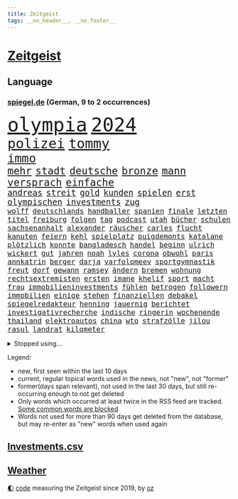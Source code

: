 ```yaml
---
title: Zeitgeist
tags: __no_header__, __no_footer__
---
```


# [Zeitgeist](https://oliz.io/zeitgeist/)

## Language

<h3><a href="https://www.spiegel.de" target="_blank">spiegel.de</a> (German, 9 to 2 occurrences)</h3>
<p style="font-family:monospace">
<span style="font-size:32pt"><a href="news_links.html#olympia" class="current">olympia</a></span>
<span style="font-size:32pt"><a href="news_links.html#2024" class="current">2024</a></span>
<br>
<span style="font-size:23pt"><a href="news_links.html#polizei" class="current">polizei</a></span>
<span style="font-size:23pt"><a href="news_links.html#tommy" class="new">tommy</a></span>
<br>
<span style="font-size:20pt"><a href="news_links.html#immo" class="new">immo</a></span>
<br>
<span style="font-size:17pt"><a href="news_links.html#mehr" class="current">mehr</a></span>
<span style="font-size:17pt"><a href="news_links.html#stadt" class="current">stadt</a></span>
<span style="font-size:17pt"><a href="news_links.html#deutsche" class="current">deutsche</a></span>
<span style="font-size:17pt"><a href="news_links.html#bronze" class="current">bronze</a></span>
<span style="font-size:17pt"><a href="news_links.html#mann" class="current">mann</a></span>
<span style="font-size:17pt"><a href="news_links.html#versprach" class="new">versprach</a></span>
<span style="font-size:17pt"><a href="news_links.html#einfache" class="current">einfache</a></span>
<br>
<span style="font-size:14pt"><a href="news_links.html#andreas" class="current">andreas</a></span>
<span style="font-size:14pt"><a href="news_links.html#streit" class="current">streit</a></span>
<span style="font-size:14pt"><a href="news_links.html#gold" class="current">gold</a></span>
<span style="font-size:14pt"><a href="news_links.html#kunden" class="current">kunden</a></span>
<span style="font-size:14pt"><a href="news_links.html#spielen" class="current">spielen</a></span>
<span style="font-size:14pt"><a href="news_links.html#erst" class="current">erst</a></span>
<span style="font-size:14pt"><a href="news_links.html#olympischen" class="current">olympischen</a></span>
<span style="font-size:14pt"><a href="news_links.html#investments" class="new">investments</a></span>
<span style="font-size:14pt"><a href="news_links.html#zug" class="current">zug</a></span>
<br>
<span style="font-size:12pt"><a href="news_links.html#wolff" class="current">wolff</a></span>
<span style="font-size:12pt"><a href="news_links.html#deutschlands" class="current">deutschlands</a></span>
<span style="font-size:12pt"><a href="news_links.html#handballer" class="current">handballer</a></span>
<span style="font-size:12pt"><a href="news_links.html#spanien" class="current">spanien</a></span>
<span style="font-size:12pt"><a href="news_links.html#finale" class="current">finale</a></span>
<span style="font-size:12pt"><a href="news_links.html#letzten" class="current">letzten</a></span>
<span style="font-size:12pt"><a href="news_links.html#titel" class="current">titel</a></span>
<span style="font-size:12pt"><a href="news_links.html#freiburg" class="current">freiburg</a></span>
<span style="font-size:12pt"><a href="news_links.html#folgen" class="current">folgen</a></span>
<span style="font-size:12pt"><a href="news_links.html#tag" class="current">tag</a></span>
<span style="font-size:12pt"><a href="news_links.html#podcast" class="current">podcast</a></span>
<span style="font-size:12pt"><a href="news_links.html#utah" class="new">utah</a></span>
<span style="font-size:12pt"><a href="news_links.html#bücher" class="current">bücher</a></span>
<span style="font-size:12pt"><a href="news_links.html#schulen" class="current">schulen</a></span>
<span style="font-size:12pt"><a href="news_links.html#sachsenanhalt" class="current">sachsenanhalt</a></span>
<span style="font-size:12pt"><a href="news_links.html#alexander" class="current">alexander</a></span>
<span style="font-size:12pt"><a href="news_links.html#räuscher" class="current">räuscher</a></span>
<span style="font-size:12pt"><a href="news_links.html#carles" class="current">carles</a></span>
<span style="font-size:12pt"><a href="news_links.html#flucht" class="current">flucht</a></span>
<span style="font-size:12pt"><a href="news_links.html#kanuten" class="new">kanuten</a></span>
<span style="font-size:12pt"><a href="news_links.html#feiern" class="current">feiern</a></span>
<span style="font-size:12pt"><a href="news_links.html#kehl" class="current">kehl</a></span>
<span style="font-size:12pt"><a href="news_links.html#spielplatz" class="new">spielplatz</a></span>
<span style="font-size:12pt"><a href="news_links.html#puigdemonts" class="new">puigdemonts</a></span>
<span style="font-size:12pt"><a href="news_links.html#katalane" class="current">katalane</a></span>
<span style="font-size:12pt"><a href="news_links.html#plötzlich" class="current">plötzlich</a></span>
<span style="font-size:12pt"><a href="news_links.html#konnte" class="current">konnte</a></span>
<span style="font-size:12pt"><a href="news_links.html#bangladesch" class="current">bangladesch</a></span>
<span style="font-size:12pt"><a href="news_links.html#handel" class="current">handel</a></span>
<span style="font-size:12pt"><a href="news_links.html#beginn" class="current">beginn</a></span>
<span style="font-size:12pt"><a href="news_links.html#ulrich" class="current">ulrich</a></span>
<span style="font-size:12pt"><a href="news_links.html#wickert" class="new">wickert</a></span>
<span style="font-size:12pt"><a href="news_links.html#gut" class="current">gut</a></span>
<span style="font-size:12pt"><a href="news_links.html#jahren" class="current">jahren</a></span>
<span style="font-size:12pt"><a href="news_links.html#noah" class="current">noah</a></span>
<span style="font-size:12pt"><a href="news_links.html#lyles" class="new">lyles</a></span>
<span style="font-size:12pt"><a href="news_links.html#corona" class="current">corona</a></span>
<span style="font-size:12pt"><a href="news_links.html#obwohl" class="current">obwohl</a></span>
<span style="font-size:12pt"><a href="news_links.html#paris" class="current">paris</a></span>
<span style="font-size:12pt"><a href="news_links.html#annkatrin" class="current">annkatrin</a></span>
<span style="font-size:12pt"><a href="news_links.html#berger" class="new">berger</a></span>
<span style="font-size:12pt"><a href="news_links.html#darja" class="current">darja</a></span>
<span style="font-size:12pt"><a href="news_links.html#varfolomeev" class="current">varfolomeev</a></span>
<span style="font-size:12pt"><a href="news_links.html#sportgymnastik" class="new">sportgymnastik</a></span>
<span style="font-size:12pt"><a href="news_links.html#freut" class="current">freut</a></span>
<span style="font-size:12pt"><a href="news_links.html#dorf" class="current">dorf</a></span>
<span style="font-size:12pt"><a href="news_links.html#gewann" class="current">gewann</a></span>
<span style="font-size:12pt"><a href="news_links.html#ramsey" class="new">ramsey</a></span>
<span style="font-size:12pt"><a href="news_links.html#ändern" class="current">ändern</a></span>
<span style="font-size:12pt"><a href="news_links.html#bremen" class="current">bremen</a></span>
<span style="font-size:12pt"><a href="news_links.html#wohnung" class="current">wohnung</a></span>
<span style="font-size:12pt"><a href="news_links.html#rechtsextremisten" class="current">rechtsextremisten</a></span>
<span style="font-size:12pt"><a href="news_links.html#ersten" class="current">ersten</a></span>
<span style="font-size:12pt"><a href="news_links.html#imane" class="new">imane</a></span>
<span style="font-size:12pt"><a href="news_links.html#khelif" class="new">khelif</a></span>
<span style="font-size:12pt"><a href="news_links.html#sport" class="current">sport</a></span>
<span style="font-size:12pt"><a href="news_links.html#macht" class="current">macht</a></span>
<span style="font-size:12pt"><a href="news_links.html#frau" class="current">frau</a></span>
<span style="font-size:12pt"><a href="news_links.html#immobilieninvestments" class="new">immobilieninvestments</a></span>
<span style="font-size:12pt"><a href="news_links.html#fühlen" class="current">fühlen</a></span>
<span style="font-size:12pt"><a href="news_links.html#betrogen" class="current">betrogen</a></span>
<span style="font-size:12pt"><a href="news_links.html#followern" class="current">followern</a></span>
<span style="font-size:12pt"><a href="news_links.html#immobilien" class="current">immobilien</a></span>
<span style="font-size:12pt"><a href="news_links.html#einige" class="current">einige</a></span>
<span style="font-size:12pt"><a href="news_links.html#stehen" class="current">stehen</a></span>
<span style="font-size:12pt"><a href="news_links.html#finanziellen" class="current">finanziellen</a></span>
<span style="font-size:12pt"><a href="news_links.html#debakel" class="current">debakel</a></span>
<span style="font-size:12pt"><a href="news_links.html#spiegelredakteur" class="current">spiegelredakteur</a></span>
<span style="font-size:12pt"><a href="news_links.html#henning" class="current">henning</a></span>
<span style="font-size:12pt"><a href="news_links.html#jauernig" class="current">jauernig</a></span>
<span style="font-size:12pt"><a href="news_links.html#berichtet" class="current">berichtet</a></span>
<span style="font-size:12pt"><a href="news_links.html#investigativrecherche" class="new">investigativrecherche</a></span>
<span style="font-size:12pt"><a href="news_links.html#indische" class="current">indische</a></span>
<span style="font-size:12pt"><a href="news_links.html#ringerin" class="new">ringerin</a></span>
<span style="font-size:12pt"><a href="news_links.html#wochenende" class="current">wochenende</a></span>
<span style="font-size:12pt"><a href="news_links.html#thailand" class="current">thailand</a></span>
<span style="font-size:12pt"><a href="news_links.html#elektroautos" class="current">elektroautos</a></span>
<span style="font-size:12pt"><a href="news_links.html#china" class="current">china</a></span>
<span style="font-size:12pt"><a href="news_links.html#wto" class="new">wto</a></span>
<span style="font-size:12pt"><a href="news_links.html#strafzölle" class="current">strafzölle</a></span>
<span style="font-size:12pt"><a href="news_links.html#jilou" class="new">jilou</a></span>
<span style="font-size:12pt"><a href="news_links.html#rasul" class="new">rasul</a></span>
<span style="font-size:12pt"><a href="news_links.html#landrat" class="current">landrat</a></span>
<span style="font-size:12pt"><a href="news_links.html#kilometer" class="current">kilometer</a></span>
</p>
<details>
<summary>Stopped using...</summary>
<p class="former" style="font-size:12pt">
lebensmittel(1388) 75(1387) kohle(1387) uno(1387) angeles(1386) aufgefordert(1386) gewaltige(1386) gezogen(1386) summe(1386) volker(1386) analyse(1385) becker(1385) blickt(1385) plus(1385) welchem(1385) xi(1385) äußerungen(1385) berühmt(1384) egal(1384) klaren(1384) übergriffe(1384) aufgerufen(1383) bochum(1383) erlassen(1383) flüchtlinge(1383) keller(1383) mittel(1383) niederländische(1383) rechnet(1383) rheinlandpfalz(1383) sexuelle(1383) verstorbenen(1383) digitalisierung(1382) nahverkehr(1382) abstand(1381) echte(1381) gehe(1381) lust(1381) portugal(1381) umwelt(1381) arm(1380) bereich(1380) gelassen(1380) konzerne(1380) minute(1380) 29(1379) behörde(1379) beobachten(1379) erfahrungen(1379) gegangen(1379) leer(1379) märz(1379) pocht(1379) punkte(1379) aufruf(1378) besorgt(1378) draußen(1378) internationaler(1378) rest(1378) stets(1378) tieren(1378) verweigert(1378) ökonom(1378) angeklagter(1377) autobahn(1377) bestätigen(1377) fleisch(1377) aufnahme(1376) trafen(1376) franziskus(1375) interesse(1375) manuel(1375) mode(1375) papst(1375) türkischen(1375) 04(1374) appell(1374) dementiert(1374) polizeieinsatz(1374) tschechien(1374) fliehen(1373) mahnt(1373) satz(1373) starker(1373) ersetzen(1372) geflogen(1372) konflikte(1372) organisation(1372) rom(1372) träumen(1372) kleines(1371) sinnvoll(1371) klimapolitik(1370) ii(1369) ebenso(1366) 1500(1365) mercedes(1365) haushalte(1364) pflicht(1362) taliban(1362) todesopfer(1360) katholischen(1359) wahrscheinlich(1359) wusste(1358) exporte(1357) brach(1356) insolvenz(1355) hilfen(1353) karten(1352) syrer(1352) niedrig(1351) not(1351) fehlende(1350) vorläufig(1346) herausforderung(1338) entspannt(1326) missbrauchs(1326) stopp(1305) wetterdienst(1295) rein(1240) fußballnationalmannschaft(1174) spiegelreporter(1147) videoaufnahmen(1139) zentralbank(1133) verdi(1130) bauern(1122) auswärtige(1116) bundesrat(1106) insbesondere(1105) dörfer(1073) nachspielzeit(1065) wissing(1054) world(1052) mike(1051) gehälter(1048) demo(1018) beider(1009) volksverhetzung(1007) elke(1001) heidenreich(1001) unbekannter(990) schärfere(974) unserem(972) einziger(956) finnland(954) kanzlers(940) waffenlieferungen(938) erschwert(936) soldat(925) streik(905) überzeugung(893) fern(876) vereinigung(875) hochschule(861) kriegsverbrechen(861) iranische(852) überlebenden(839) königsklasse(838) fernen(828) verärgert(809) dahin(805) isoliert(805) mordfall(800) steuerhinterziehung(798) sinne(794) sylt(790) joshua(777) jugendlicher(774) kaffee(774) maschine(771) weltrekord(771) andrew(770) sexuell(769) newsletter(759) 16jähriger(750) wissenschaft(748) eautos(747) landwirtschaft(739) fassungslos(737) chinesen(734) freispruch(732) sunak(732) rishi(731) notruf(721) protestbewegung(721) nation(716) frühjahr(706) 63(702) tobias(696) antarktis(691) kita(684) ernährung(683) gerechtfertigt(683) yorker(677) feierten(675) historisches(673) monika(668) dokumentieren(667) emissionen(666) quer(662) methoden(656) besatzung(651) katze(650) gesprengt(611) liberale(607) deutschlandticket(606) migrationspolitik(603) saarlouis(601) überzeugen(600) dfbelf(596) haftbefehl(596) madonna(591) muster(590) flogen(589) trauern(588) vulkan(585) gelegenheit(583) al(578) mittelpunkt(574) zehnte(574) praxis(570) kongo(569) beliebter(568) boom(566) pokal(565) viertagewoche(563) herstellers(558) jason(547) bürokratie(538) lauf(533) weimar(533) insekten(532) 51(523) toll(521) wahlsieger(521) trier(517) stillstand(514) rechtspopulisten(510) unterbrechung(509) spiegelreport(508) gejagt(500) hinweg(499) kindergrundsicherung(491) hauptrolle(488) optionen(488) umsetzen(487) parlamentswahlen(486) arbeitskräfte(484) erwarteten(484) brachten(472) boomt(471) rückhalt(471) samuel(461) fühlte(456) fisch(454) tickets(454) jagen(453) trikot(452) erging(448) court(444) formuliert(443) sparkassen(433) drohnenangriffe(428) hamm(426) spektakulären(426) bitter(424) angelegt(420) luftangriffen(415) einbestellt(414) fürth(414) hitzewellen(414) blockierte(411) qualifiziert(410) budget(407) kurve(398) selben(395) thunberg(393) preiserhöhung(392) abwenden(391) überlegen(390) obersten(388) steve(388) abends(385) gesellschaftliche(384) soziologe(379) victoria(375) desaster(372) besiegen(371) aufatmen(370) todesfall(370) verkehrswende(368) gerichtsverfahren(367) strenger(366) andré(364) metropole(361) sechsstellige(361) parlamentswahl(351) dich(350) gedreht(350) winde(350) metern(349) torwart(348) ausscheiden(342) ehrung(340) pauli(340) kandidiert(334) tankstelle(334) schiitenmiliz(331) israeli(329) welten(329) antonio(326) knacken(325) zusammengebrochen(323) dumm(322) young(321) gewechselt(320) onkel(318) generalbundesanwalt(314) nszeit(311) fußballfans(308) harsche(306) fehlte(305) verfolgte(305) vergehen(305) challenge(303) kimmich(303) belästigt(301) mehrmals(300) 1994(299) comedian(299) dankbar(298) organisatoren(297) 43(296) schenkt(295) population(293) flüchtlingsunterkunft(290) bulls(289) ungerecht(288) ddr(287) erkältung(286) mars(284) gerechnet(283) hinterlässt(283) instrument(283) mexikos(283) lasst(279) charkiw(277) emotionaler(275) erfindung(275) hamasangriff(273) kracht(273) extremistischen(270) tränengas(269) waffenstillstand(269) großzügigen(268) achtzigerjahre(266) mancherorts(265) menschenrechte(264) stadien(264) bezirk(263) signa(262) mentale(261) herbe(260) weltlage(258) mohammad(257) erkannt(256) gdl(256) warnstreiks(256) fußballspieler(255) künftige(255) hamasgeisel(252) kiboom(252) kulturszene(251) stille(251) signalisiert(249) geiselnahme(247) spiels(247) erlässt(246) sprecherin(246) emma(245) gdlchef(245) schwindet(245) weselsky(245) kriegstüchtig(244) 37jährige(243) db(243) gespalten(243) spdfraktionschef(243) unfalltod(243) signagruppe(241) petra(240) bundeskartellamt(239) fluggäste(238) kassieren(236) taugt(234) tourt(234) psychologe(233) kapitän(231) genügend(229) helsinki(228) autokonzern(227) bett(227) notlage(227) wackelt(226) leise(225) verabschiedung(225) wählerinnen(225) dfbteam(224) beleidigungen(223) aires(222) buenos(222) künftiger(221) stoffe(221) tausender(221) ausgewählt(220) weiblich(220) historischer(219) entzogen(218) heimischen(217) zuversichtlich(216) geschlechtsverkehr(215) grande(213) guardiola(212) einsparungen(211) rauch(211) roberts(210) buchempfehlungen(209) blockbuster(208) staatssekretär(208) interessieren(207) oma(206) kragen(205) dreyer(202) immunität(202) leiten(202) zurückgewiesen(202) abgefeuert(200) absatz(200) leidenschaftlicher(200) vorliegt(200) 31jähriger(199) high(199) mangelnde(198) lachen(197) wärmepumpen(197) bevorzugen(196) pep(196) statistischem(195) b(193) fossil(193) maersk(192) sogenanntes(192) gebrauch(191) linien(191) abfahrt(190) dave(190) homo(190) koblenz(190) cdu/csu(189) niedriger(189) spacey(189) landsleuten(188) elvis(187) inmitten(187) abgetaucht(186) begrenzt(186) rüstungsexporte(186) bestsellerautor(183) langes(183) zählte(183) alkoholfreie(182) bauernproteste(182) fernhalten(182) lecker(182) norweger(182) beantragt(181) behindert(181) betreffen(181) dreh(181) sächsische(181) weltstar(181) autoritär(180) spektakuläres(180) haag(179) nachzudenken(179) ritual(179) begraben(177) entlastungen(176) kaltes(176) verbündete(176) anmelden(174) frühes(174) leroy(173) sané(173) insolvente(172) staub(172) 160(170) afdabgeordnete(170) gefühle(170) 13jährigen(169) blaupause(169) erklärungen(169) erzbistum(169) erobert(168) festhalten(168) politischem(168) angeworben(167) aufgeklärt(167) ratschlag(167) gespendet(166) horrorfilm(166) kalte(166) summen(166) anonymen(165) fressen(165) original(165) potsdamer(165) rechtsaußenpartei(165) 64(164) angehoben(164) murphy(164) satt(164) zeugnis(164) rechtlichen(163) unfair(163) anforderungen(162) ohrringe(162) platzt(162) hauptdarstellerin(161) wald(161) einwanderer(160) kreuzfahrtschiff(160) regierungsflieger(160) australier(159) vergütung(159) verewigt(158) afdmann(157) anerkennung(157) bundestagsabgeordnete(157) einlösen(157) gefälschte(157) jena(157) widerlegen(157) wilden(157) wovon(157) jordan(156) konstruiert(156) trainers(156) lucy(155) ungarische(155) glimpflich(154) posse(153) chinesisches(151) vermittler(151) benannt(149) inhalt(149) schärfste(149) siebten(149) verhagelt(149) olivia(147) wohnmobil(147) däne(146) facebookkonzern(146) forschungsteam(146) autofahrerin(145) lara(145) raf(145) wiederum(145) zentimeter(144) anwenden(143) meidet(143) national(142) rassemblement(142) schöpft(142) sätze(142) drehbuch(141) planung(141) schwerverletzte(141) 129(140) bezahlte(140) magnus(140) neil(140) daniels(138) fremden(138) preisgegeben(137) sportartikelhersteller(137) vorlieben(137) agenda(136) auffälligen(136) erhielten(135) 58jähriger(134) flotte(134) unverzüglich(134) abschiedstournee(133) außergewöhnliches(133) hollywoodfilmen(132) klettert(132) tasche(132) anmeldung(131) prorussischen(131) bernard(130) heilbronn(130) schauspielerinnen(130) kippte(129) regisseure(129) trek(129) zecken(129) zig(129) authentisch(127) rüstung(127) jeff(126) künstlich(126) singapur(126) taxis(126) regierungschefs(125) alleingang(124) gelöscht(124) gigantische(124) kinohit(124) kriegsführung(124) panne(124) andrej(123) schrank(123) intensiv(122) 14jährigen(121) johansson(121) reiht(121) scarlett(121) wiedersehen(121) getäuscht(120) halbzeit(120) hetzt(120) schmerzensgeld(120) drittes(119) krankheitserreger(119) källenius(119) mercedeschef(119) nordosten(119) ola(119) wendungen(119) alters(118) bergsteigen(118) chefposten(118) vorzubereiten(118) abgelaufen(117) anbietern(117) auswärtigen(117) kümmerte(116) mitsotakis(116) zusätzlichen(116) award(115) beeindruckende(115) matchwinner(115) todesfällen(114) bruders(113) gruß(112) hirnforschung(112) klimaschützer(112) lakers(112) parteifreunde(112) schmerzt(112) schnitzer(112) kibbuz(111) viewing(111) abheben(110) amts(110) bedenklich(109) britischem(109) klimaprotest(109) unerwarteten(109) unvermittelt(109) antreibt(108) billionen(108) komplizierter(108) milliardengeschäft(108) privatsphäre(108) absurde(107) amnestie(107) carlsen(107) jenem(106) bestechlichkeit(105) dialog(105) fußballverbands(105) rouge(105) stichwahl(105) alltäglich(104) prostituierte(104) rüstungskonzern(104) statistische(104) leuten(103) selbstverständlichkeit(103) türen(103) verkleinern(103) aufgebracht(102) bildeten(102) blutiges(102) demonstrierende(102) nike(102) potenzial(102) rüdiger(102) fahrrad(101) vorgezogenen(101) wohngebiet(101) fußballers(100) straßenbahn(100) abgestraft(98) anpfiff(98) cafés(98) etablierte(98) geredet(98) hunderttausenden(98) rechnung(98) ungarischen(98) beherrscht(97) quiet(97) rotterdam(97) sticht(95) gerne(94) entlohnung(93) verunsichert(93) spektakulärsten(92) verspielt(92) wecken(92) abonnenten(91) beseitigen(91) eint(91) entschädigen(91) mahnwache(91) spritpreise(91) andernorts(90) boston(90) motivation(90) verzögerte(90) wertvollen(90) beleidigung(89) fahrschein(89) fronten(89) gletschern(89) jam(89) pearl(89) regierungswechsel(89) toxischen(89) usmilliardär(89) zurückzubekommen(89) zusammenhalten(89) ätna(89) eindrucksvolle(88) herauszufinden(88) verprügeln(88) vorgängers(88) fuhren(87) leiterin(87) ostereier(87) rechtspopulistischer(87) schüttete(87) beck(86) behindern(86) chinese(86) handwerk(86) haushalten(86) herzversagen(86) leuchten(86) technischen(86) telekom(86) unterschätzen(86) akzeptieren(85) chrupalla(85) fahrradfahrer(85) project(85) spdspitze(85) tino(85) attackierte(84) bannon(84) charakter(84) depression(84) flair(84) laufender(84) pflegetochter(84) 75jährige(83) ausgebremst(83) fischkutter(83) schwerverletzter(83) stephen(83) strafstoß(83) 97(82) abwechslungsreich(82) eddy(82) fahrern(82) industriegebiet(82) motiviert(82) nachspiel(82) patrioten(82) teilnehmern(82) auswärtiges(81) inder(81) neunjährigen(81) orthodoxe(81) sexszenen(81) vergisst(81) werbezwecken(81) zukunftsaussichten(81) blüht(80) erbost(80) fragwürdiger(80) küssen(80) legalisiert(80) streaminganbieter(80) städtische(80) überflutungen(80) beschlagnahmten(79) eingerechnet(79) herzstillstand(79) jubelten(79) mythen(79) stahl(79) stalking(79) umweltministerin(79) wirt(79) angeschlagenen(78) begrenzten(78) bußgeld(78) erlebten(78) geldwäsche(78) sbahn(78) trumpf(78) ängstlichen(78) amtsträger(77) darstellt(77) farbattacke(77) feuerlöschern(77) fix(77) kriselnden(77) orange(77) präparierten(77) sprühten(77) wirkungslos(77) auszulösen(76) beobachtung(76) bistum(76) eurozone(76) krisentreffen(76) meeresfrüchte(76) mumifizierte(76) afdspitzenpolitiker(75) gültigen(75) knackt(75) renaissance(75) beckham(74) klang(74) klo(74) kundinnen(74) denkwürdigen(73) klartext(73) mitgebracht(73) voraussetzungen(73) ausfiel(72) bardella(72) moulin(72) mühlenflügel(72) niederschlägen(72) premiers(72) prognosen(72) trockenheit(72) verpassten(72) aufträgen(71) bankfiliale(71) eddie(71) europawahlen(71) güler(71) komiker(71) mitgliedschaft(71) nachdenken(71) rangeleien(71) schob(71) sexy(71) talkshowmoderatorin(71) verzockt(71) videobeweis(71) witch(71) aufkommen(70) videoschiedsrichter(70) 900000(69) adams(69) feuerwerk(69) strahlen(69) besitzt(68) mounjaro(68) schottische(68) beschuldigten(67) durchbrechen(67) führungsebene(67) gelbe(67) manövriert(67) mitreißenden(67) packt(67) rangnick(67) verwahrt(67) alarmstufe(66) celsius(66) regierungskrise(66) drittgrößten(65) eingriffen(65) fußballmannschaft(65) liest(65) meisterschaften(65) mercedesbenz(65) neugeborenes(65) schleichenden(65) ungewollte(65) var(65) verschleppte(65) ausgabe(64) versprochenen(64) weltberühmte(64) zutrauen(64) blunt(63) cher(63) landsleute(63) mieser(63) topstars(63) verdachtsfall(63) enorme(62) lebensbedrohliche(62) mitbewerber(62) spdzentrale(62) turin(62) 39jährige(61) alpinisten(61) inne(61) inszenieren(61) simulierten(61) topmanagern(61) absagen(60) unerwarteter(60) bekämen(59) hilton(59) militärziele(59) regierenden(59) schlagstock(59) sorten(59) aufsteigen(58) versetzen(58) amerikanischer(57) millionenstadt(57) priesters(57) stöhnen(57) aufgeladenes(56) lustiges(56) verzeichnen(56) vorgeschichte(56) woke(56) zeitfahren(56) abgeführt(55) ausgewechselt(55) bevorstehenden(55) joost(55) meryl(55) nebensache(55) streep(55) akte(54) graue(54) verbots(54) fossilen(53) fußballspiele(53) gesundheitssystem(53) mogelpackungen(53) revolutionieren(53) shrinkflation(53) exmanager(52) geistlichen(52) geopolitische(52) hausdach(52) miniserie(52) muscheln(52) pochen(52) toxische(52) wilders(52) dresdner(51) kleinstadt(51) mieterinnen(51) reuters(51) verheißt(51) waldbränden(51) kollegin(50) pausiert(50) populist(50) versprechungen(50) bildungsministerium(49) datingapps(49) extremwetter(49) fehlverhaltens(49) firmenpatriarchen(49) kategorie(49) linklater(49) strippen(49) tvangebot(49) verächtlich(49) ausfüllen(48) bekanntes(48) feinstaub(48) grundrechte(48) langjähriger(48) müttern(48) ratten(48) sinniert(48) akademiker(47) strategiepapier(47) tree(47) aussi(46) kinshasa(46) moi(46) pyrotechnik(46) rechenschaft(46) suff(46) verhängnisvollen(46) brown(45) halyna(45) hutchins(45) schönen(45) angeprangert(44) unbekleidet(44) versprachen(44) wahltag(44) wirtschaftsweisen(44) einseitig(43) epidemie(43) irre(43) jacques(43) kleingarten(43) wahltermin(43) caso(42) ersatzlos(42) fitness(42) gastroback(42) polizeigewalt(42) präsidentschaftsanwärter(42) rechtsbündnis(42) schutt(42) sätzen(42) aneinandergeraten(41) exgeheimdienstchef(41) grandezza(41) hunter(41) semaglutid(41) unlösbare(41) wirkstoff(41) zurückhalten(41) 2002(40) biere(40) einfahren(40) hurrikansaison(40) kombination(40) stichwahlen(40) supreme(40) verlorenen(40) betracht(39) frauenförderung(39) pony(39) realitätscheck(39) schwänzen(39) solch(39) urnengang(39) altersdiskriminierung(38) bundestagsabgeordneten(38) schenker(38) 25jährige(37) beharrt(37) cover(37) crazy(37) filmfest(37) gebrandmarkt(37) grölten(37) heizungen(37) herausfordern(37) mitgespielt(37) potenziell(37) rachel(37) schüttelt(37) doppelspitze(36) geschäftsmann(36) guckt(36) lawrence(36) minderjähriger(36) richterspruch(36) rückte(36) abläufe(35) modi(35) narendra(35) wohnt(35) bergsteigerin(34) faktor(34) großartigen(34) missbrauchstäter(34) reformer(34) schildern(34) umkreisen(34) nationalistischen(33) nervös(33) parteizentrale(33) rechtsstaat(33) aufstand(32) behält(32) bürgerinnen(32) freiheitsstrafen(32) kriegswirtschaft(32) polizeibeamtin(32) spdfraktion(32) bärchen(31) eignung(31) indonesischen(31) schlauchboot(31) unterhaus(31) weiden(31) farage(30) geschätzt(30) innenverteidiger(30) klimaschädlich(30) nigel(30) rechtsnationalen(30) regulären(30) datingapp(29) hayer(29) hochrechnungen(29) inventar(29) ita(29) talent(29) ukrainerin(29) wahlzettel(29) diesel(28) hetzen(28) schrei(28) tragische(28) wahlbeteiligung(28) wahllokale(28) einrichtungen(27) finanzmärkte(27) fußballstadien(27) gegenseite(27) kitraining(27) nutzerdaten(27) rauer(27) wohnhäusern(27) einbürgerung(26) grünenabgeordnete(26) niedrigerem(26) organisierter(26) personalien(26) rekordsummen(26) aufstellung(25) celtics(25) einfachere(25) familiengeschichte(25) jude(25) kletterte(25) sexualisierung(25) stockende(25) transporter(25) viertelmilliarde(25) winkel(25) grugahalle(24) kalt(24) kongresses(24) magentatv(24) missachtung(24) qualitäten(24) tödlichsten(24) zahlte(24) autounfall(23) erfinden(23) gelben(23) heftigem(23) heranwachsenden(23) zverevs(23) 52jährigen(22) argamani(22) emspiel(22) gelaufen(22) noa(22) objektiv(22) koeman(21) ronald(21) spe(21) überwiegend(21) babypause(20) col(20) furcht(20) galibier(20) gefilmt(20) gesa(20) jusochef(20) lebten(20) mel(20) verbergen(20) waffenrecht(20) arda(19) emfußballspiel(19) fieber(19) oranje(19) auftauchte(18) gerichtliche(18) hürzeler(18) kommentatoren(18) pfosten(18) pixar(18) pixarfilm(18) saubere(18) teamgeist(18) beifahrer(17) ex(17) führungspositionen(17) reis(17) sechser(17) tennisturnier(17) verwerfungen(17) albaniens(16) fitnessstudio(16) malu(16) usstudie(16) demokratischer(15) gehstock(15) mitgliederbegehren(15) nachtleben(15) oberfläche(15) outet(15) polemik(15) tah(15) indiens(14) interessante(14) jurassic(14) kolumnistin(14) sehnt(14) unberechenbare(14) altersarmut(13) bestellungen(13) fantasie(13) fußballmatch(13) genügen(13) intensives(13) jungstars(13) neuzulassungen(13) raketenangriffen(13) revolte(13) schlummert(13) wrestling(13) abiturzeugnisse(12) billige(12) byd(12) einschaltquoten(12) franchise(12) schleudern(12) cop(11) fremdeln(11) hübsche(11) spätes(11) wetterextreme(11) wobei(11)
</p>
</details>
<p>Legend:
<ul>
<li><span class="new">new</span>, first seen within the last 10 days</li>
<li><span class="current">current</span>, regular topical words used in the news, not "new", not "former"</li>
<li><span class="former">former(days span relevant)</span>, not used in the last 30 days, but still re-occurring enough to not get deleted</li>
<li>Only words which occurred at least twice in the RSS feed are tracked. <a href="language/filters.py">Some common words are blocked</a></li>
<li>Words not used for more than 90 days get deleted from the database, but may re-enter as "new" words when used again</li>
</ul>
</p>

## [Investments](investments.html)[.csv](investments.csv)

## [Weather](weather.html)

<footer>
<a href="javascript:toggleTheme()" class="nav">🌓</a>
<a href="https://github.com/ooz/zeitgeist">code</a> measuring the Zeitgeist since 2019, by <a href="https://oliz.io">oz</a>
</footer>

